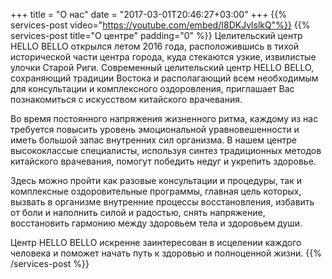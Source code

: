 +++
title = "О нас"
date = "2017-03-01T20:46:27+03:00"
+++
{{% services-post video="https://youtube.com/embed/I8DKJvlslkQ"%}}
{{% services-post title="О центре" padding="0" %}}
Целительский центр HELLO BELLO открылся летом 2016 года, расположившись в тихой исторической части центра города, куда стекаются узкие, извилистые улочки Старой Риги. Современный целительский центр HELLO BELLO, сохраняющий традиции Востока и располагающий всем необходимым для консультации и комплексного оздоровления, приглашает Вас познакомиться с искусством китайского врачевания.

Во время постоянного напряжения жизненного ритма, каждому из нас требуется повысить уровень эмоциональной уравновешенности и иметь большой запас внутренних сил организма. В нашем центре высококлассые специалисты, используя синтез традиционных методов китайского врачевания, помогут победить недуг и укрепить здоровье.

Здесь можно пройти как разовые консультации и процедуры, так и комплексные оздоровительные программы, главная цель которых, вызвать в организме внутренние процессы восстановления, избавить от боли и наполнить силой и радостью, снять напряжение, восстановить гармонию между здоровьем тела и здоровьем души.

Центр HELLO BELLO искренне заинтересован в исцелении каждого человека и поможет начать путь к здоровью и полноценной жизни.
{{% /services-post %}}